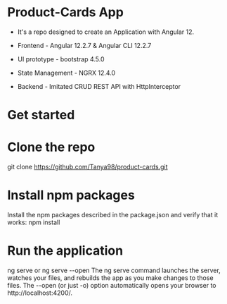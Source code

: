 # Product-Cards App
* It's a repo designed to create an Application with Angular 12.

* Frontend - Angular 12.2.7 & Angular CLI 12.2.7

* UI prototype - bootstrap 4.5.0

* State Management - NGRX 12.4.0

* Backend - Imitated CRUD REST API with HttpInterceptor

# Get started

# Clone the repo
git clone https://github.com/Tanya98/product-cards.git

# Install npm packages
Install the npm packages described in the package.json and verify that it works:
npm install

# Run the application
ng serve or ng serve --open
The ng serve command launches the server, watches your files, and rebuilds the app as you make changes to those files.
The --open (or just -o) option automatically opens your browser to http://localhost:4200/.
